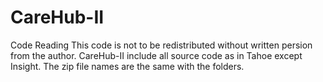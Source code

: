 # CareHub-II
Code Reading
This code is not to be redistributed without written persion from the author. 
CareHub-II include all source code as in Tahoe except Insight. The zip file names are the same with the folders. 
